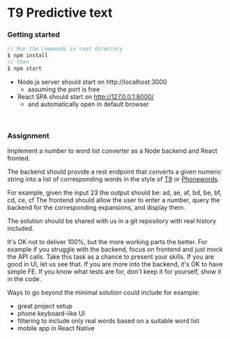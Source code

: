 # T9 Predictive text

### Getting started

```js
// Run the commands in root directory
$ npm install
// then
$ npm start
```

- Node.js server should start on http://localhost:3000
	- assuming the port is free
- React SPA should start on http://127.0.0.1:8000/
	- and automatically open in default browser

<br>

### Assignment

Implement a number to word list converter as a Node backend and React fronted.

The backend should provide a rest endpoint that converts a given numeric string into a list of corresponding words in the style of [T9](https://en.wikipedia.org/wiki/T9_(predictive_text)) or [Phonewords](https://en.wikipedia.org/wiki/Phoneword).

For example, given the input 23 the output should be: ad, ae, af, bd, be, bf, cd, ce, cf
The frontend should allow the user to enter a number, query the backend for the corresponding expansions, and display them.

The solution should be shared with us in a git repository with real history included.

It's OK not to deliver 100%, but the more working parts the better.
For example if you struggle with the backend, focus on frontend and just mock the API calls.
Take this task as a chance to present your skills.
If you are good in UI, let us see that.
If you are more into the backend, it's OK to have simple FE.
If you know what tests are for, don't keep it for yourself, show it in the code.

Ways to go beyond the minimal solution could include for example:
- great project setup
- phone keyboard-like UI
- filtering to include only real words based on a suitable word list
- mobile app in React Native
